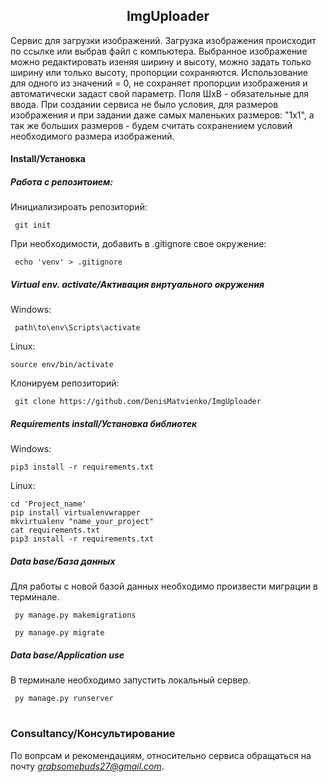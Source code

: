 <h2 align="center">ImgUploader</h2>

Сервис для загрузки изображений. 
Загрузка изображения происходит по ссылке или выбрав файл с компьютера. Выбранное изображение можно редактировать
изеняя ширину и высоту, можно задать только ширину или только высоту, пропорции сохраняются. Использование для одного из 
значений = 0, не сохраняет пропорции изображения и автоматически задаст свой параметр. Поля ШхВ - обязательные 
для ввода. При создании сервиса не было условия, для размеров изображения и при задании даже самых маленьких размеров:
"1х1", а так же больших размеров - будем считать сохранением условий необходимого размера изображений.

#### Install/Установка

##### Работа с репозитоием:
Инициализироать репозиторий:

```
 git init
```

При необходимости, добавить в .gitignore свое окружение:

```
 echo 'venv' > .gitignore
```

##### Virtual env. activate/Активация виртуального окружения #####
Windows:
```
 path\to\env\Scripts\activate
```

Linux:
```
source env/bin/activate
```

Клонируем репозиторий:
```
 git clone https://github.com/DenisMatvienko/ImgUploader
```

##### Requirements install/Установка библиотек #####
Windows:
```
pip3 install -r requirements.txt
```

Linux:
```
cd 'Project_name'
pip install virtualenvwrapper
mkvirtualenv "name_your_project"
cat requirements.txt
pip3 install -r requirements.txt
```
##### Data base/База данных #####

Для работы с новой базой данных необходимо произвести миграции в терминале.

```
 py manage.py makemigrations
```

```
 py manage.py migrate
```

##### Data base/Application use #####

В терминале необходимо запустить локальный сервер.

```
 py manage.py runserver
```

#

### Consultancy/Консультирование ###
По вопрсам и рекомендациям, относительно сервиса обращаться на почту *grabsomebuds27@gmail.com*.

